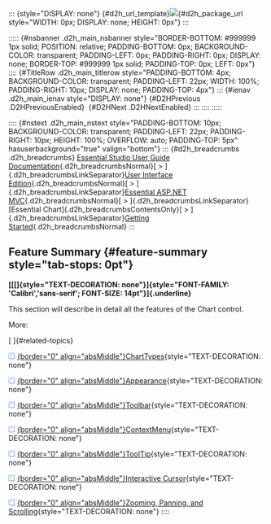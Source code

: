 ::: {style="DISPLAY: none"}
[](ms-xhelp:///?Id=d2h_url_template){#d2h_url_template}![](!package_url!){#d2h_package_url style="WIDTH: 0px; DISPLAY: none; HEIGHT: 0px"}
:::

::::: {#nsbanner .d2h_main_nsbanner style="BORDER-BOTTOM: #999999 1px solid; POSITION: relative; PADDING-BOTTOM: 0px; BACKGROUND-COLOR: transparent; PADDING-LEFT: 0px; PADDING-RIGHT: 0px; DISPLAY: none; BORDER-TOP: #999999 1px solid; PADDING-TOP: 0px; LEFT: 0px"}
:::: {#TitleRow .d2h_main_titlerow style="PADDING-BOTTOM: 4px; BACKGROUND-COLOR: transparent; PADDING-LEFT: 22px; WIDTH: 100%; PADDING-RIGHT: 10px; DISPLAY: none; PADDING-TOP: 4px"}
::: {#ienav .d2h_main_ienav style="DISPLAY: none"}
[](ms-xhelp:///?Id=80cc2ed1-0824-4c10-9a33-a2c9b8703b56){#D2HPrevious .D2HPreviousEnabled}  [](ms-xhelp:///?Id=ff43d87e-3ec1-4c08-9a95-81596bf98431){#D2HNext .D2HNextEnabled}
:::
::::
:::::

:::: {#nstext .d2h_main_nstext style="PADDING-BOTTOM: 10px; BACKGROUND-COLOR: transparent; PADDING-LEFT: 22px; PADDING-RIGHT: 10px; HEIGHT: 100%; OVERFLOW: auto; PADDING-TOP: 5px" hasuserbackground="true" valign="bottom"}
::: {#d2h_breadcrumbs .d2h_breadcrumbs}
[Essential Studio User Guide Documentation](ms-xhelp:///?Id=12457748-09e3-4d74-a240-8e049cedf030){.d2h_breadcrumbsNormal}[ \> ]{.d2h_breadcrumbsLinkSeparator}[User Interface Edition](ms-xhelp:///?Id=c29296b7-531c-413b-a0ec-488ca1f7f669){.d2h_breadcrumbsNormal}[ \> ]{.d2h_breadcrumbsLinkSeparator}[Essential ASP.NET MVC](ms-xhelp:///?Id=4b14e7d1-65c4-4f67-b1aa-2c37709905a5){.d2h_breadcrumbsNormal}[ \> ]{.d2h_breadcrumbsLinkSeparator}[Essential Chart]{.d2h_breadcrumbsContentsOnly}[ \> ]{.d2h_breadcrumbsLinkSeparator}[Getting Started](ms-xhelp:///?Id=30fbb064-4c5c-425c-8c35-28b16d94c58d){.d2h_breadcrumbsNormal}
:::

## Feature Summary {#feature-summary style="tab-stops: 0pt"}

**[[[]{style="TEXT-DECORATION: none"}]{style="FONT-FAMILY: 'Calibri','sans-serif'; FONT-SIZE: 14pt"}]{.underline}** 

This section will describe in detail all the features of the Chart control.

More:

[ ]{#related-topics}

[![](button.gif){border="0" align="absMiddle"}ChartTypes](ms-xhelp:///?Id=ff43d87e-3ec1-4c08-9a95-81596bf98431){style="TEXT-DECORATION: none"}

[![](button.gif){border="0" align="absMiddle"}Appearance](ms-xhelp:///?Id=6fb86be0-9430-426d-b33a-fa4be404f903){style="TEXT-DECORATION: none"}

[![](button.gif){border="0" align="absMiddle"}Toolbar](ms-xhelp:///?Id=ee6432a5-06cb-4177-9338-95c00a38d118){style="TEXT-DECORATION: none"}

[![](button.gif){border="0" align="absMiddle"}ContextMenu](ms-xhelp:///?Id=de7e0452-e811-416d-aa39-188f374fd2ea){style="TEXT-DECORATION: none"}

[![](button.gif){border="0" align="absMiddle"}ToolTip](ms-xhelp:///?Id=0efc4af7-f34b-4281-98d6-56ef03cf0ce2){style="TEXT-DECORATION: none"}

[![](button.gif){border="0" align="absMiddle"}Interactive Cursor](ms-xhelp:///?Id=5ff6cf54-15f9-4406-81b3-2eb659e1b7a6){style="TEXT-DECORATION: none"}

[![](button.gif){border="0" align="absMiddle"}Zooming, Panning, and Scrolling](ms-xhelp:///?Id=53a02f23-7e43-45e1-ad9d-b06e6ef6014b){style="TEXT-DECORATION: none"}
::::
